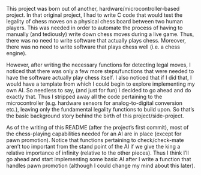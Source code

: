 This project was born out of another, hardware/microcontroller-based project. In that original project, I had to write C code that would test the legality of chess moves on a physical chess board between two human players. This was needed in order to automate the process of having to manually (and tediously) write down chess moves during a live game. Thus, there was no need to write software that actually plays chess.  Moreover, there was no need to write software that plays chess well (i.e. a chess engine).

However, after writing the necessary functions for detecting legal moves, I noticed that there was only a few more steps/functions that were needed to have the software actually play chess itself. I also noticed that if I did that, I would have a template from which I could begin to explore implementing my own AI. So needless to say, (and just for fun) I decided to go ahead and do exactly that. Thus I stripped away all the code pertaining to the microcontroller (e.g. hardware sensors for analog-to-digital conversion etc.), leaving only the fundamental legality functions to build upon. So that’s the basic background story behind the birth of this project/side-project.

As of the writing of this README (after the project’s first commit), most of the chess-playing capabilities needed for an AI are in place (except for pawn promotion). Notice that functions pertaining to check/check-mate aren’t too important from the stand point of the AI if we give the king a relative importance of infinity (relative to the other pieces). Thus I think I’ll go ahead and start implementing some basic AI after I write a function that handles pawn promotion (although I could change my mind about this later). 
